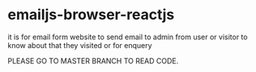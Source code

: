 # emailjs-browser-reactjs
it is for email form website to send email to admin from user or visitor to know about that they visited or for enquery

PLEASE GO TO MASTER BRANCH TO READ CODE.
